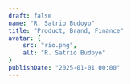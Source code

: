 ```yaml
---
draft: false
name: "R. Satrio Budoyo"
title: "Product, Brand, Finance"
avatar: {
    src: "rio.png",
    alt: "R. Satrio Budoyo"
}
publishDate: "2025-01-01 00:00"
---
```

